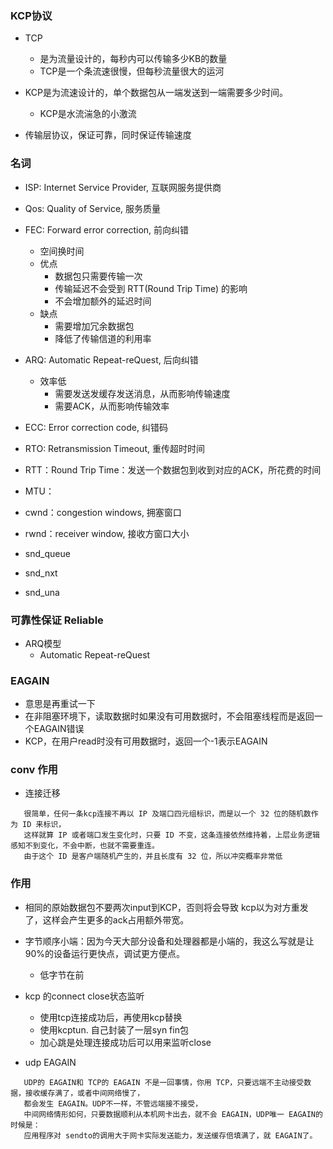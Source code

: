 ### KCP协议
 * TCP
   + 是为流量设计的，每秒内可以传输多少KB的数量
   + TCP是一个条流速很慢，但每秒流量很大的运河
 * KCP是为流速设计的，单个数据包从一端发送到一端需要多少时间。
   + KCP是水流湍急的小激流
   
 * 传输层协议，保证可靠，同时保证传输速度
 
### 名词
 * ISP: Internet Service Provider, 互联网服务提供商
 * Qos: Quality of Service, 服务质量
 * FEC: Forward error correction, 前向纠错
   + 空间换时间
   + 优点
     - 数据包只需要传输一次
     - 传输延迟不会受到 RTT(Round Trip Time) 的影响
     - 不会增加额外的延迟时间
   + 缺点
     - 需要增加冗余数据包
     - 降低了传输信道的利用率
     
 * ARQ: Automatic Repeat-reQuest, 后向纠错
   + 效率低
     - 需要发送发缓存发送消息，从而影响传输速度
     - 需要ACK，从而影响传输效率
     
 * ECC: Error correction code, 纠错码
 * RTO: Retransmission Timeout, 重传超时时间
 * RTT：Round Trip Time：发送一个数据包到收到对应的ACK，所花费的时间
 * MTU：
 * cwnd：congestion windows, 拥塞窗口
 * rwnd：receiver window, 接收方窗口大小
 * snd_queue
 * snd_nxt
 * snd_una
 
### 可靠性保证 Reliable
 * ARQ模型
   + Automatic Repeat-reQuest
   
   
### EAGAIN
 * 意思是再重试一下
 * 在非阻塞环境下，读取数据时如果没有可用数据时，不会阻塞线程而是返回一个EAGAIN错误
 * KCP，在用户read时没有可用数据时，返回一个-1表示EAGAIN
 
 
### conv 作用
 * 连接迁移
 ``` 
    很简单，任何一条kcp连接不再以 IP 及端口四元组标识，而是以一个 32 位的随机数作为 ID 来标识，
    这样就算 IP 或者端口发生变化时，只要 ID 不变，这条连接依然维持着，上层业务逻辑感知不到变化，不会中断，也就不需要重连。
    由于这个 ID 是客户端随机产生的，并且长度有 32 位，所以冲突概率非常低
 ```
 
### 作用
 * 相同的原始数据包不要两次input到KCP，否则将会导致 kcp以为对方重发了，这样会产生更多的ack占用额外带宽。
 * 字节顺序小端：因为今天大部分设备和处理器都是小端的，我这么写就是让90%的设备运行更快点，调试更方便点。
   - 低字节在前
 * kcp 的connect close状态监听
   - 使用tcp连接成功后，再使用kcp替换
   - 使用kcptun. 自己封装了一层syn fin包
   - 加心跳是处理连接成功后可以用来监听close
   
 * udp EAGAIN
 ``` 
    UDP的 EAGAIN和 TCP的 EAGAIN 不是一回事情，你用 TCP，只要远端不主动接受数据，接收缓存满了，或者中间网络慢了，
    都会发生 EAGAIN。UDP不一样，不管远端接不接受，
    中间网络情形如何，只要数据顺利从本机网卡出去，就不会 EAGAIN，UDP唯一 EAGAIN的时候是：
    应用程序对 sendto的调用大于网卡实际发送能力，发送缓存倍填满了，就 EAGAIN了。
 ```
 